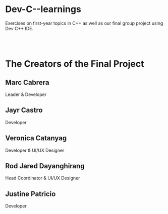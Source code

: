 # Dev-C--learnings
Exercises on first-year topics in C++ as well as our final group project using Dev C++ IDE.

<br>
<br>
<h1>The Creators of the Final Project</h1>
<h2>Marc Cabrera</h2>
<p>Leader & Developer</p>
<h2>Jayr Castro</h2>
<p>Developer</p>
<h2>Veronica Catanyag</h2>
<p>Developer & UI/UX Designer</p>
<h2>Rod Jared Dayanghirang</h2>
<p>Head Coordinator & UI/UX Designer</p>
<h2>Justine Patricio</h2>
<p>Developer</p> <br>
